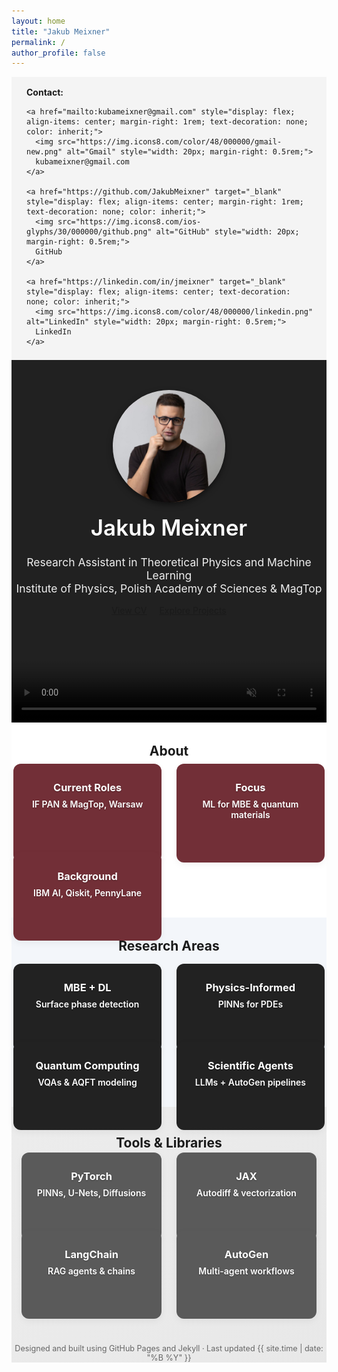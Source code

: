 ```yaml
---
layout: home
title: "Jakub Meixner"
permalink: /
author_profile: false
---
```


<!-- === STYLES === -->
<style>
/* === Background Animation === */
.animated-bg {
  animation: gradientShift 20s ease infinite;
  background: linear-gradient(-45deg, #f4f4f4, #e5e5e5, #f4f4f4, #dcdcdc);
  background-size: 400% 400%;
}
@keyframes gradientShift {
  0% { background-position: 0% 50%; }
  50% { background-position: 100% 50%; }
  100% { background-position: 0% 50%; }
}

/* === Tiles (Harvard Style) === */
.tile-win8 {
  display: block;
  padding: 1.25rem;
  text-align: center;
  border-radius: 0.75rem;
  box-shadow: 0 4px 12px rgba(0,0,0,0.05);
  text-decoration: none;
  transition: transform 0.2s ease, box-shadow 0.2s ease;
  font-weight: 600;
  height: 100%;
  color: white;
  text-shadow: 0 1px 2px rgba(0,0,0,0.3);
}
.tile-win8:hover {
  transform: translateY(-4px);
  box-shadow: 0 8px 20px rgba(0,0,0,0.15);
}
.tile-win8 h3,
.tile-win8 p {
  color: white;
  margin: 0.5rem 0;
}
.grid-tiles {
  display: grid;
  grid-template-columns: repeat(auto-fit, minmax(160px, 1fr));
  gap: 1.5rem;
}

/* === Color themes === */
.tile-about    { background-color: #722f37; }
.tile-research { background-color: #222222; }
.tile-tools    { background-color: #5a5a5a; }
</style>

<div class="animated-bg">

<!-- === CONTACT SECTION WITH LOGOS === -->
<section style="background-color: #f4f4f4; padding: 1rem 1rem 0.5rem 1.5rem; margin-top: 0rem;">
  <div style="max-width: 850px; margin: auto; display: flex; justify-content: space-between; align-items: center; flex-wrap: wrap;">
    <strong style="margin-right: 1rem;">Contact:</strong>

    <a href="mailto:kubameixner@gmail.com" style="display: flex; align-items: center; margin-right: 1rem; text-decoration: none; color: inherit;">
      <img src="https://img.icons8.com/color/48/000000/gmail-new.png" alt="Gmail" style="width: 20px; margin-right: 0.5rem;">
      kubameixner@gmail.com
    </a>

    <a href="https://github.com/JakubMeixner" target="_blank" style="display: flex; align-items: center; margin-right: 1rem; text-decoration: none; color: inherit;">
      <img src="https://img.icons8.com/ios-glyphs/30/000000/github.png" alt="GitHub" style="width: 20px; margin-right: 0.5rem;">
      GitHub
    </a>

    <a href="https://linkedin.com/in/jmeixner" target="_blank" style="display: flex; align-items: center; text-decoration: none; color: inherit;">
      <img src="https://img.icons8.com/color/48/000000/linkedin.png" alt="LinkedIn" style="width: 20px; margin-right: 0.5rem;">
      LinkedIn
    </a>
  </div>
</section>




<!-- === HERO SECTION WITH GOLDEN NEBULA VIDEO BACKGROUND === -->
<div style="position: relative; overflow: hidden; height: 580px; text-align: center;">

  <!-- Background Video -->
  <video autoplay muted loop playsinline style="position: absolute; inset: 0; width: 100%; height: 100%; object-fit: cover; z-index: 0;">
    <source src="/assets/hero-bg.mp4" type="video/mp4">
    Your browser does not support the video tag.
  </video>

  <!-- Semi-dark Overlay for Contrast -->
  <div style="position: absolute; inset: 0; background: rgba(0,0,0,0.35); z-index: 1;"></div>

  <!-- Hero Content -->
  <div style="position: relative; z-index: 2; padding-top: 3rem; color: white;">
    <img src="/images/profile.jpg" alt="Jakub Meixner" style="border-radius: 50%; width: 180px; height: 180px; object-fit: cover; box-shadow: 0 4px 10px rgba(0,0,0,0.5);">
    <h1 style="font-size: 2.5em; font-weight: 600; margin-top: 1rem;">Jakub Meixner</h1>
    <p style="font-size: 1.25em; max-width: 800px; margin: 1rem auto; color: #eee;">
      Research Assistant in Theoretical Physics and Machine Learning<br>
      Institute of Physics, Polish Academy of Sciences & MagTop
    </p>
    <div style="margin-top: 1rem;">
      <a href="/cv/" class="btn btn--primary" style="margin-right: 1rem;">View CV</a>
      <a href="/portfolio/" class="btn">Explore Projects</a>
    </div>
  </div>
</div>


<!-- === ABOUT SECTION === -->
<section style="background-color: #ffffff; padding: 0.2rem 0.2rem;">
  <div style="max-width: 1100px; margin: auto;">
    <h2 style="text-align: center; margin-bottom: 0.5rem;">About</h2>
    <div class="grid-tiles">
      <a href="/cv/" class="tile-win8 tile-about">
        <h3>Current Roles</h3>
        <p>IF PAN & MagTop, Warsaw</p>
      </a>
      <a href="/research/" class="tile-win8 tile-about">
        <h3>Focus</h3>
        <p>ML for MBE & quantum materials</p>
      </a>
      <a href="/about/" class="tile-win8 tile-about">
        <h3>Background</h3>
        <p>IBM AI, Qiskit, PennyLane</p>
      </a>
    </div>
  </div>
</section>

<!-- === RESEARCH AREAS === -->
<section style="background-color: #f3f6fa; padding: 0.2rem 0.2rem;">
  <div style="max-width: 1100px; margin: auto;">
    <h2 style="text-align: center; margin-bottom: 1rem;">Research Areas</h2>
    <div class="grid-tiles">
      <a href="/research/" class="tile-win8 tile-research">
        <h3>MBE + DL</h3>
        <p>Surface phase detection</p>
      </a>
      <a href="/research/" class="tile-win8 tile-research">
        <h3>Physics-Informed</h3>
        <p>PINNs for PDEs</p>
      </a>
      <a href="/quantum/" class="tile-win8 tile-research">
        <h3>Quantum Computing</h3>
        <p>VQAs & AQFT modeling</p>
      </a>
      <a href="/agents/" class="tile-win8 tile-research">
        <h3>Scientific Agents</h3>
        <p>LLMs + AutoGen pipelines</p>
      </a>
    </div>
  </div>
</section>

<!-- === TOOLS & LIBRARIES === -->
<section style="padding: 1rem 1rem;">
  <div style="max-width: 1100px; margin: auto;">
    <h2 style="text-align: center; margin-bottom: 0.2rem;">Tools & Libraries</h2>
    <div class="grid-tiles">
      <a href="/tools/" class="tile-win8 tile-tools">
        <h3>PyTorch</h3>
        <p>PINNs, U-Nets, Diffusions</p>
      </a>
      <a href="/tools/" class="tile-win8 tile-tools">
        <h3>JAX</h3>
        <p>Autodiff & vectorization</p>
      </a>
      <a href="/tools/" class="tile-win8 tile-tools">
        <h3>LangChain</h3>
        <p>RAG agents & chains</p>
      </a>
      <a href="/tools/" class="tile-win8 tile-tools">
        <h3>AutoGen</h3>
        <p>Multi-agent workflows</p>
      </a>
    </div>
  </div>
</section>

<!-- === FOOTER === -->
<footer style="text-align: center; margin: 4rem auto 2rem auto; font-size: 0.9em; color: #666;">
  Designed and built using GitHub Pages and Jekyll · Last updated {{ site.time | date: "%B %Y" }}
</footer>

</div>
